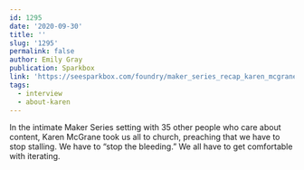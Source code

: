 ```yaml
---
id: 1295
date: '2020-09-30'
title: ''
slug: '1295'
permalink: false
author: Emily Gray
publication: Sparkbox
link: 'https://seesparkbox.com/foundry/maker_series_recap_karen_mcgrane'
tags:
  - interview
  - about-karen
---
```

In the intimate Maker Series setting with 35 other people who care about content, Karen McGrane took us all to church, preaching that we have to stop stalling. We have to “stop the bleeding.” We all have to get comfortable with iterating. 
